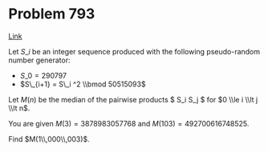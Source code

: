 # Problem 793

[Link](https://projecteuler.net/problem=793)

Let $S\_i$ be an integer sequence produced with the following pseudo-random number generator: 

*   $S\_0 = 290797$
*   $S\_{i+1} = S\_i ^2 \\bmod 50515093$

Let $M(n)$ be the median of the pairwise products $ S\_i S\_j $ for $0 \\le i \\lt j \\lt n$. 

You are given $M(3) = 3878983057768$ and $M(103) = 492700616748525$. 

Find $M(1\\,000\\,003)$.